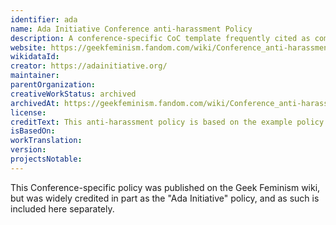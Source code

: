 ```yaml
---
identifier: ada
name: Ada Initiative Conference anti-harassment Policy
description: A conference-specific CoC template frequently cited as coming from the Ada Initiative
website: https://geekfeminism.fandom.com/wiki/Conference_anti-harassment/Policy
wikidataId:
creator: https://adainitiative.org/
maintainer:
parentOrganization:
creativeWorkStatus: archived
archivedAt: https://geekfeminism.fandom.com/wiki/Conference_anti-harassment/Policy
license:
creditText: This anti-harassment policy is based on the example policy from the Geek Feminism wiki, created by the Ada Initiative and other volunteers.
isBasedOn:
workTranslation:
version:
projectsNotable:
---
```


This Conference-specific policy was published on the Geek Feminism wiki, but was widely credited in part as the "Ada Initiative" policy, and as such is included here separately.
